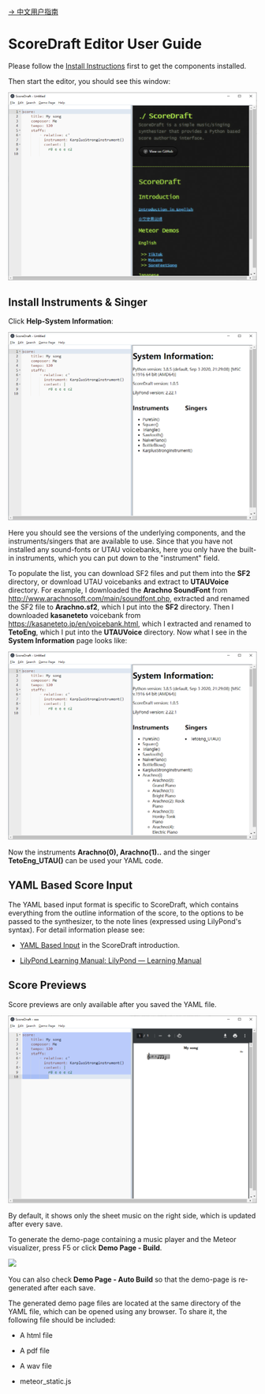 [-> 中文用户指南](README_cn.md)

# ScoreDraft Editor User Guide

Please follow the [Install Instructions](https://github.com/fynv/ScoreDraftEditor#get-all-the-components) first to get the components installed.

Then start the editor, you should see this window:

![start.png](start.png)

## Install Instruments & Singer

Click **Help-System Information**:

![start.png](sys_info.png)

Here you should see the versions of the underlying components, and the instruments/singers that are available to use. Since that you have not installed any sound-fonts or UTAU voicebanks, here you only have the built-in instruments, which you can put down to the "instrument" field. 

To populate the list, you can download SF2 files and put them into the **SF2** directory, or download UTAU voicebanks and extract to **UTAUVoice** directory. For example, I downloaded the **Arachno SoundFont** from http://www.arachnosoft.com/main/soundfont.php, extracted and renamed the SF2 file to **Arachno.sf2**, which I put into the **SF2** directory. Then I downloaded **kasaneteto** voicebank from https://kasaneteto.jp/en/voicebank.html, which I extracted and renamed to **TetoEng**, which I put into the **UTAUVoice** directory. Now what I see in the **System Information** page looks like:

![start.png](sys_info2.png)

Now the instruments **Arachno(0), Arachno(1)..** and the singer **TetoEng_UTAU()** can be used your YAML code.

## YAML Based Score Input

The YAML based input format is specific to ScoreDraft, which contains everything from the outline information of the score, to the options to be passed to the synthesizer, to the note lines (expressed using LilyPond's syntax). For detail information please see:

* [YAML Based Input](https://fynv.github.io/ScoreDraft/intro_eng.html#yaml-based-input) in the ScoreDraft introduction.

* [LilyPond Learning Manual: LilyPond &mdash; Learning Manual](https://lilypond.org/doc/v2.22/Documentation/learning/index.html)

## Score Previews

Score previews are only available after you saved the YAML file. 

![start.png](pdf_view.png)

By default, it shows only the sheet music on the right side, which is updated after every save.

To generate the demo-page containing a music player and the Meteor visualizer, press F5 or click **Demo Page - Build**.

![](C:\Users\Administrator\AppData\Roaming\marktext\images\2021-11-30-22-01-04-image.png)

You can also check **Demo Page - Auto Build** so that the demo-page is re-generated after each save.

The generated demo page files are located at the same directory of the YAML file, which can be opened using any browser. To share it, the following file should be included:

* A html file

* A pdf file

* A wav file

* meteor_static.js


